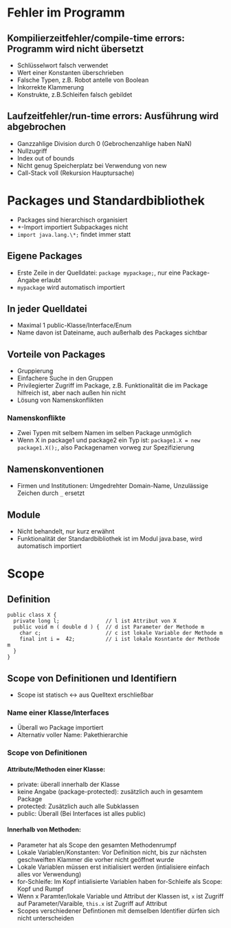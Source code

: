 # Fehler im Programm
## Kompilierzeitfehler/compile-time errors: Programm wird nicht übersetzt
- Schlüsselwort falsch verwendet
- Wert einer Konstanten überschrieben
- Falsche Typen, z.B. Robot antelle von Boolean
- Inkorrekte Klammerung
- Konstrukte, z.B.Schleifen falsch gebildet
## Laufzeitfehler/run-time errors: Ausführung wird abgebrochen
- Ganzzahlige Division durch 0 (Gebrochenzahlige haben NaN)
- Nullzugriff
- Index out of bounds
- Nicht genug Speicherplatz bei Verwendung von new
- Call-Stack voll (Rekursion Hauptursache)
# Packages und Standardbibliothek
- Packages sind hierarchisch organisiert
- \*-Import importiert Subpackages nicht
- `import java.lang.\*;` findet immer statt
## Eigene Packages
-  Erste Zeile in der Quelldatei: `package mypackage;`, nur eine Package-Angabe erlaubt
-  `mypackage` wird automatisch importiert
## In jeder Quelldatei
- Maximal 1 public-Klasse/Interface/Enum
- Name davon ist Dateiname, auch außerhalb des Packages sichtbar
## Vorteile von Packages
- Gruppierung
- Einfachere Suche in den Gruppen
- Privilegierter Zugriff im Package, z.B. Funktionalität die im Package hilfreich ist, aber nach außen hin nicht
- Lösung von Namenskonflikten
### Namenskonflikte
- Zwei Typen mit selbem Namen im selben Package unmöglich
- Wenn X in package1 und package2 ein Typ ist: `package1.X = new package1.X();`, also Packagenamen vorweg zur Spezifizierung
## Namenskonventionen
- Firmen und Institutionen: Umgedrehter Domain-Name, Unzulässige Zeichen durch `_` ersetzt
## Module
- Nicht behandelt, nur kurz erwähnt
- Funktionalität der Standardbibliothek ist im Modul java.base, wird automatisch importiert
# Scope
## Definition
```
public class X {
  private long l;               // l ist Attribut von X
  public void m ( double d ) {  // d ist Parameter der Methode m
    char c;                     // c ist lokale Variable der Methode m
    final int i =  ́42;          // i ist lokale Kosntante der Methode m
  }
}
```
## Scope von Definitionen und Identifiern
- Scope ist statisch <-> aus Quelltext erschließbar
### Name einer Klasse/Interfaces
- Überall wo Package importiert
- Alternativ voller Name: Pakethierarchie
### Scope von Definitionen
#### Attribute/Methoden einer Klasse:
- private: überall innerhalb der Klasse
- keine Angabe (package-protected): zusätzlich auch in gesamtem Package
- protected: Zusätzlich auch alle Subklassen
- public: Überall (Bei Interfaces ist alles public)
#### Innerhalb von Methoden:
- Parameter hat als Scope den gesamten Methodenrumpf
- Lokale Variablen/Konstanten: Vor Definition nicht, bis zur nächsten geschweiften Klammer die vorher nicht geöffnet wurde
- Lokale Variablen müssen erst initialisiert werden (intialisiere einfach alles vor Verwendung)
- for-Schleife: Im Kopf intialisierte Variablen haben for-Schleife als Scope: Kopf und Rumpf
- Wenn x Paramter/lokale Variable und Attribut der Klassen ist, `x` ist Zugriff auf Parameter/Varaible, `this.x` ist Zugriff auf Attribut
- Scopes verschiedener Defintionen mit demselben Identifier dürfen sich nicht unterscheiden
